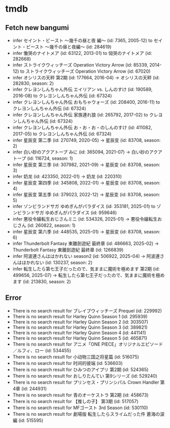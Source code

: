 # tmdb
## Fetch new bangumi
- infer セイント・ビースト ～幾千の昼と夜 編～ (id: 7365, 2005-12) to セイント・ビースト ～幾千の昼と夜編～ (id: 284619)
- infer 慟哭のナイトメア (id: 63122, 2013-01) to 恸哭のナイトメア (id: 282668)
- infer ストライクウィッチーズ Operation Victory Arrow (id: 85339, 2014-12) to ストライクウィッチーズ Operation Victory Arrow (id: 67020)
- infer オシリスの天秤 第2期 (id: 177664, 2016-04) -> オシリスの天秤 (id: 282830, season: 2)
- infer クレヨンしんちゃん外伝 エイリアン vs. しんのすけ (id: 190589, 2016-08) to クレヨンしんちゃん外伝 (id: 67324)
- infer クレヨンしんちゃん外伝 おもちゃウォーズ (id: 208400, 2016-11) to クレヨンしんちゃん外伝 (id: 67324)
- infer クレヨンしんちゃん外伝 家族連れ狼 (id: 265792, 2017-02) to クレヨンしんちゃん外伝 (id: 67324)
- infer クレヨンしんちゃん外伝 お・お・お・のしんのすけ (id: 411082, 2017-05) to クレヨンしんちゃん外伝 (id: 67324)
- infer 星辰变 第二季 (id: 270749, 2020-05) -> 星辰变 (id: 83708, season: 2)
- infer 白い砂のアクアトープ みに (id: 365094, 2021-07) -> 白い砂のアクアトープ (id: 116724, season: 1)
- infer 星辰变 第三季 (id: 307982, 2021-09) -> 星辰变 (id: 83708, season: 3)
- infer 奶龙 (id: 423350, 2022-01) -> 奶龙 (id: 220310)
- infer 星辰变 第四季 (id: 345808, 2022-01) -> 星辰变 (id: 83708, season: 4)
- infer 星辰变 第五季 (id: 379023, 2022-12) -> 星辰变 (id: 83708, season: 5)
- infer ゾンビランドサガ ゆめぎんがパラダイス (id: 353181, 2025-01) to ゾンビランドサガ ゆめぎんがパラダイス (id: 959646)
- infer 悪役令嬢転生おじさんミニ (id: 534326, 2025-01) -> 悪役令嬢転生おじさん (id: 260822, season: 1)
- infer 星辰变 第六季 (id: 448535, 2025-01) -> 星辰变 (id: 83708, season: 6)
- infer Thunderbolt Fantasy 東離劍遊紀 最終章 (id: 486663, 2025-02) -> Thunderbolt Fantasy 東離劍遊紀 最終章 (id: 1266839)
- infer 阿波連さんははかれない season2 (id: 506922, 2025-04) -> 阿波連さんははかれない (id: 130237, season: 2)
- infer 転生したら第七王子だったので、気ままに魔術を極めます 第2期 (id: 499656, 2025-07) -> 転生したら第七王子だったので、気ままに魔術を極めます (id: 213830, season: 2)
## Error
- There is no search result for ブレイブウィッチーズ Prequel (id: 229992)
- There is no search result for Harley Quinn Season 1 (id: 295939)
- There is no search result for Harley Quinn Season 2 (id: 303507)
- There is no search result for Harley Quinn Season 3 (id: 389821)
- There is no search result for Harley Quinn Season 4 (id: 441141)
- There is no search result for Harley Quinn Season 5 (id: 465871)
- There is no search result for アニメ「ONE PIECE」オリジナルエピソード／ルフィ、ロー (id: 534455)
- There is no search result for 小动物三国之将星篇 (id: 516075)
- There is no search result for 时间的彼端 (id: 536603)
- There is no search result for ひみつのアイプリ 第2期 (id: 524365)
- There is no search result for おしりたんてい 第9シリーズ (id: 529240)
- There is no search result for プリンセス・プリンシパル Crown Handler 第4章 (id: 244931)
- There is no search result for 青のオーケストラ 第2期 (id: 458673)
- There is no search result for 【推しの子】 第3期 (id: 517057)
- There is no search result for MFゴースト 3rd Season (id: 530110)
- There is no search result for 劇場版 転生したらスライムだった件 蒼海の涙編 (id: 515595)
